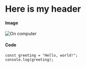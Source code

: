# Here is my header

#### Image

![On computer](https://res.cloudinary.com/dam1ynce2/image/upload/v1700337229/Home_yp8ctc.png)

#### Code
```
const greeting = "Hello, world!";
console.log(greeting);
```
